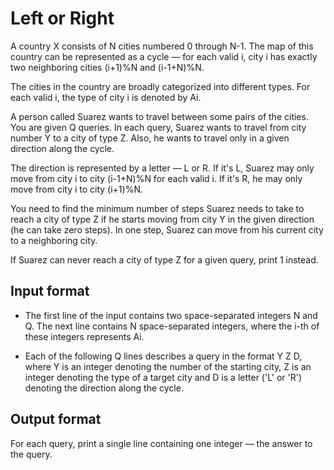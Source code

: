 # Left or Right

A country X consists of N cities numbered 0 through N-1. The map of this country can be represented as a cycle — for each valid i, city i has exactly two neighboring cities (i+1)%N and (i-1+N)%N.

The cities in the country are broadly categorized into different types. For each valid i, the type of city i is denoted by Ai.

A person called Suarez wants to travel between some pairs of the cities. You are given Q queries. In each query, Suarez wants to travel from city number Y to a city of type Z. Also, he wants to travel only in a given direction along the cycle.

The direction is represented by a letter — L or R. If it's L, Suarez may only move from city i to city (i-1+N)%N for each valid i. If it's R, he may only move from city i to city (i+1)%N.

You need to find the minimum number of steps Suarez needs to take to reach a city of type Z if he starts moving from city Y in the given direction (he can take zero steps). In one step, Suarez can move from his current city to a neighboring city.

If Suarez can never reach a city of type Z for a given query, print 1 instead.

## Input format

- The first line of the input contains two space-separated integers N and Q. The next line contains N space-separated integers, where the i-th of these integers represents Ai.

- Each of the following Q lines describes a query in the format Y Z D, where Y is an integer denoting the number of the starting city, Z is an integer denoting the type of a target city and D is a letter ('L' or 'R') denoting the direction along the cycle.

## Output format

For each query, print a single line containing one integer — the answer to the query.
